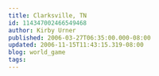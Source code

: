 ```yaml
---
title: Clarksville, TN
id: 114347002466549468
author: Kirby Urner
published: 2006-03-27T06:35:00.000-08:00
updated: 2006-11-15T11:43:15.319-08:00
blog: world_game
tags: 
---
```


